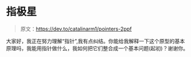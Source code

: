 # 指极星

> 原文：<https://dev.to/catalinarm1/pointers-2ppf>

大家好，我正在努力理解“指针”,我有点纠结。你能给我解释一下这个原型的基本原理吗，我能用指针做什么，我如何把它们整合成一个基本问题(起初)？谢谢你。